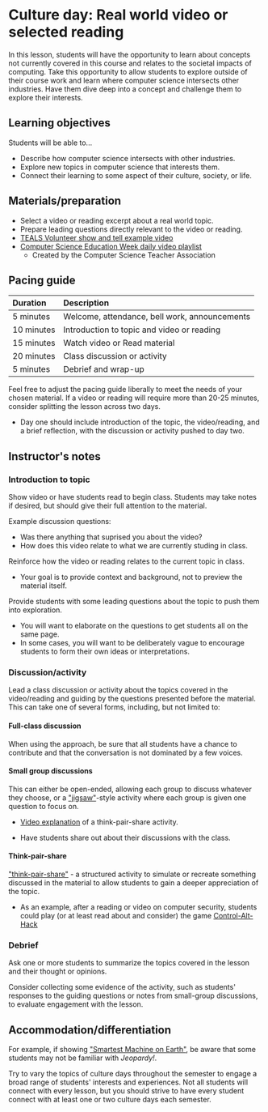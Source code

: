 # Culture day: Real world video or selected reading

In this lesson, students will have the opportunity to learn about concepts not currently covered in this course and relates to the societal impacts of computing. Take this opportunity to allow students to explore outside of their course work and learn where computer science intersects other industries. Have them dive deep into a concept and challenge them to explore their interests.

## Learning objectives

Students will be able to...

* Describe how computer science intersects with other industries.
* Explore new topics in computer science that interests them.
* Connect their learning to some aspect of their culture, society, or life.

## Materials/preparation

* Select a video or reading excerpt about a real world topic.
* Prepare leading questions directly relevant to the video or reading.
* [TEALS Volunteer show and tell example video](https://youtu.be/TeUgIXgds5o)
* [Computer Science Education Week daily video playlist](https://youtube.com/playlist?list=PL-YUPixQ92JF67xXTcYkUI1Fnk6lcwGuj)
  * Created by the Computer Science Teacher Association

## Pacing guide

| Duration | Description |
| :--- | :--- |
| 5 minutes | Welcome, attendance, bell work, announcements |
| 10 minutes | Introduction to topic and video or reading |
| 15 minutes | Watch video or Read material |
| 20 minutes | Class discussion or activity |
| 5 minutes | Debrief and wrap-up |

Feel free to adjust the pacing guide liberally to meet the needs of your chosen material. If a video or reading will require more than 20-25 minutes, consider splitting the lesson across two days.

* Day one should include introduction of the topic, the video/reading, and a brief reflection, with the discussion or activity pushed to day two.

## Instructor's notes

### Introduction to topic

Show video or have students read to begin class. Students may take notes if desired, but should give their full attention to the material.

Example discussion questions:

* Was there anything that suprised you about the video?
* How does this video relate to what we are currently studing in class.

Reinforce how the video or reading relates to the current topic in class.

* Your goal is to provide context and background, not to preview the material itself.

Provide students with some leading questions about the topic to push them into exploration.

* You will want to elaborate on the questions to get students all on the same page.
* In some cases, you will want to be deliberately vague to encourage students to form their own ideas or interpretations.  

### Discussion/activity

Lead a class discussion or activity about the topics covered in the video/reading and guiding by the questions presented before the material.  This can take one of several forms, including, but not limited to:

#### Full-class discussion

When using the approach, be sure that all students have a chance to contribute and that the conversation is not dominated by a few voices.

#### Small group discussions

This can either be open-ended, allowing each group to discuss whatever they choose, or a ["jigsaw"](https://www.jigsaw.org/)-style activity where each group is given one question to focus on.

* [Video explanation](https://youtu.be/-9AWNl-A-34) of a think-pair-share activity.

* Have students share out about their discussions with the class.

#### Think-pair-share

["think-pair-share"](http://www.readingrockets.org/strategies/think-pair-share) - a structured activity to simulate or recreate something discussed in the material to allow students to gain a deeper appreciation of the topic.

* As an example, after a reading or video on computer security, students could play (or at least read about and consider) the game [Control-Alt-Hack](http://www.controlalthack.com/)

### Debrief

Ask one or more students to summarize the topics covered in the lesson and their thought or opinions.

Consider collecting some evidence of the activity, such as students' responses to the guiding questions or notes from small-group discussions, to evaluate engagement with the lesson.

## Accommodation/differentiation

For example, if showing ["Smartest Machine on Earth"](http://www.pbs.org/wgbh/nova/tech/smartest-machine-on-earth.html), be aware that some students may not be familiar with _Jeopardy!_.

Try to vary the topics of culture days throughout the semester to engage a broad range of students' interests and experiences.  Not all students will connect with every lesson, but you should strive to have every student connect with at least one or two culture days each semester.
